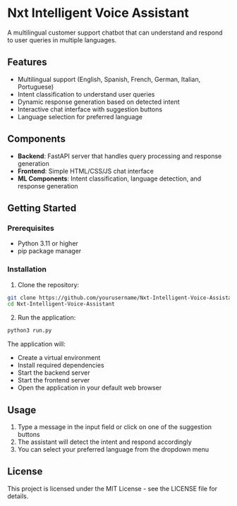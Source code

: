 # Nxt Intelligent Voice Assistant

A multilingual customer support chatbot that can understand and respond to user queries in multiple languages.

## Features

- Multilingual support (English, Spanish, French, German, Italian, Portuguese)
- Intent classification to understand user queries
- Dynamic response generation based on detected intent
- Interactive chat interface with suggestion buttons
- Language selection for preferred language

## Components

- **Backend**: FastAPI server that handles query processing and response generation
- **Frontend**: Simple HTML/CSS/JS chat interface
- **ML Components**: Intent classification, language detection, and response generation

## Getting Started

### Prerequisites

- Python 3.11 or higher
- pip package manager

### Installation

1. Clone the repository:
```bash
git clone https://github.com/yourusername/Nxt-Intelligent-Voice-Assistant.git
cd Nxt-Intelligent-Voice-Assistant
```

2. Run the application:
```bash
python3 run.py
```

The application will:
- Create a virtual environment
- Install required dependencies
- Start the backend server
- Start the frontend server
- Open the application in your default web browser

## Usage

1. Type a message in the input field or click on one of the suggestion buttons
2. The assistant will detect the intent and respond accordingly
3. You can select your preferred language from the dropdown menu

## License

This project is licensed under the MIT License - see the LICENSE file for details. 